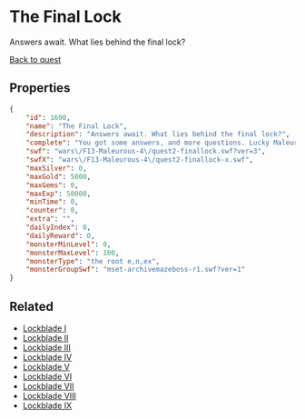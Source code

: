 # The Final Lock

Answers await. What lies behind the final lock?

[Back to quest](../quests.md)

## Properties

```json
{
    "id": 1698,
    "name": "The Final Lock",
    "description": "Answers await. What lies behind the final lock?",
    "complete": "You got some answers, and more questions. Lucky Maleurous, dishwashing moglins, oh my!",
    "swf": "wars\/F13-Maleurous-4\/quest2-finallock.swf?ver=3",
    "swfX": "wars\/F13-Maleurous-4\/quest2-finallock-x.swf",
    "maxSilver": 0,
    "maxGold": 5000,
    "maxGems": 0,
    "maxExp": 50000,
    "minTime": 0,
    "counter": 0,
    "extra": "",
    "dailyIndex": 0,
    "dailyReward": 0,
    "monsterMinLevel": 0,
    "monsterMaxLevel": 100,
    "monsterType": "the root e,n,ex",
    "monsterGroupSwf": "mset-archivemazeboss-r1.swf?ver=1"
}
```

## Related

- [Lockblade I](../items/19575-lockblade-i.md)
- [Lockblade II](../items/19576-lockblade-ii.md)
- [Lockblade III](../items/19577-lockblade-iii.md)
- [Lockblade IV](../items/19578-lockblade-iv.md)
- [Lockblade V](../items/19579-lockblade-v.md)
- [Lockblade VI](../items/19580-lockblade-vi.md)
- [Lockblade VII](../items/19581-lockblade-vii.md)
- [Lockblade VIII](../items/19582-lockblade-viii.md)
- [Lockblade IX](../items/19583-lockblade-ix.md)

